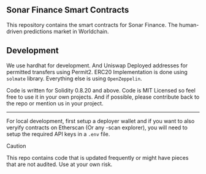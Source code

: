 ## Sonar Finance Smart Contracts

This repository contains the smart contracts for Sonar Finance. The human-driven predictions market in Worldchain.

## Development

We use hardhat for development. And Uniswap Deployed addresses for permitted transfers using Permit2. ERC20 Implementation is done using `solmate` library. Everything else is using `OpenZeppelin`.

Code is written for Solidity 0.8.20 and above. Code is MIT Licensed so feel free to use it in your own projects. And if possible, please contribute back to the repo or mention us in your project.

---

For local development, first setup a deployer wallet and if you want to also veryify contracts on Etherscan (Or any -scan explorer), you will need to setup the required API keys in a `.env` file.

> [!CAUTION]
> This repo contains code that is updated frequently or might have pieces that are not audited. Use at your own risk.
